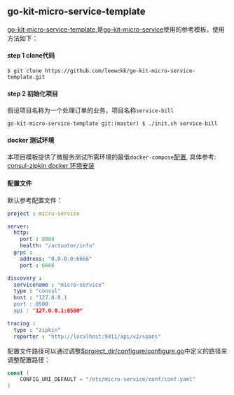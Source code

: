 ## go-kit-micro-service-template

[go-kit-micro-service-template](https://github.com/leewckk/go-kit-micro-service-template),是[go-kit-micro-service](https://github.com/leewckk/go-kit-micro-service)使用的参考模板，使用方法如下：

#### step 1 clone代码

````shell
$ git clone https://github.com/leewckk/go-kit-micro-service-template.git
````



#### step 2 初始化项目

假设项目名称为一个处理订单的业务，项目名称`service-bill`

````shell
go-kit-micro-service-template git:(master) $ ./init.sh service-bill
````



#### docker 测试环境

本项目模板提供了微服务测试所需环境的最低`docker-compose`[配置](docker/consul-zipkin), 具体参考: [consul-zipkin docker 环境安装](docker/consul-zipkin/readme.md)

#### 配置文件

默认参考配置文件：

````yaml
project : micro-service

server:
  http:
    port : 8888
    health: "/actuator/info"
  grpc :
    address: "0.0.0.0:6666"
    port : 6666

discovery :
  servicename : "micro-service"
  type : "consul"
  host : "127.0.0.1
  port : 8500
  api : "127.0.0.1:8500"

tracing :
  type : "zipkin"
  reporter : "http://localhost:9411/api/v2/spans"

````

配置文件路径可以通过调整[$project_dir/configure/configure.go](https://github.com/leewckk/go-kit-micro-service-template/blob/master/configure/configure.go#L105)中定义的路径来调整配置路径：

````go
const (
	CONFIG_URI_DEFAULT = "/etc/micro-service/conf/conf.yaml"
)
````

